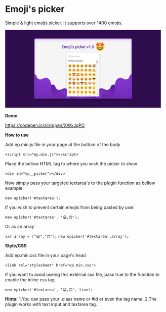 # Emoji's picker
Simple &amp; light emojis picker. It supports over 1400 emojis.

<img src="https://github.com//alirq/emoji-picker/blob/main/screenshot.png?raw=true" alt="Emoji's picker twemoji js css html github">

**Demo**

https://codepen.io/alirq/pen/XWxJqPO

**How to use**

Add ep.min.js file in your page at the bottom of the body

`<script src="ep.min.js"></script>`

Place the bellow HTML tag to where you wish the picker to show

`<div id="ep__picker"></div>`

Now simply pass your targeted textarea's to the plugin function as bellow example

`new epicker('#textarea');`

If you wish to prevent certain emojis from being pasted by user

`new epicker('#textarea', '😀,🙃');`

Or as an array

`var array = ["😀","🙃"];`
`new epicker('#textarea',array');`

**Style/CSS**

Add ep.min.css file in your page's head

`<link rel="stylesheet" href="ep.min.css">`

If you want to avoid useing this external css file, pass true to the function to enable the inline css tag.

`new epicker('#textarea', '😀,🙃', true);`

**Hints:**
1.You can pass your .class name or #id or even the tag name.
2.The plugin works with text input and textarea tag.
